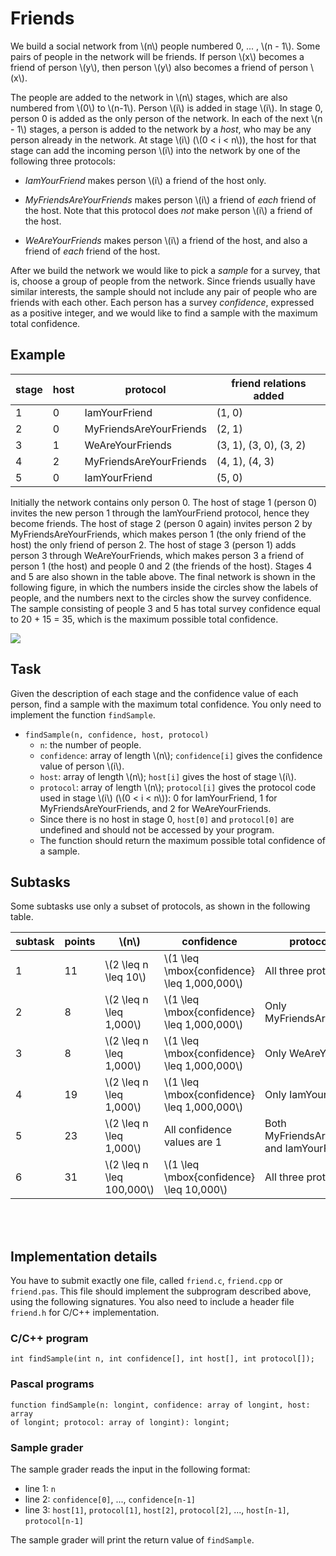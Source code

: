# Friends

We build a social network from \\(n\\) people numbered 0, ... , \\(n - 1\\). Some pairs of people in the network will be friends.  If person \\(x\\) becomes a friend of person \\(y\\), then person \\(y\\) also becomes a friend of person \\(x\\).

The people are added to the network in \\(n\\) stages, which are also numbered from \\(0\\) to \\(n-1\\).  Person \\(i\\) is added in stage \\(i\\).  In stage 0, person 0 is added as the only person of the network.  In each of the next \\(n - 1\\) stages, a person is added to the network by a *host*, who may be any person already in the network.  At stage \\(i\\) (\\(0 < i < n\\)), the host for that stage can add the incoming person \\(i\\) into the network by one of the following three protocols:

* *IamYourFriend* makes person \\(i\\) a friend of the host only.

* *MyFriendsAreYourFriends* makes person \\(i\\) a friend of *each* friend of the host.  Note that this protocol does *not* make person  \\(i\\) a friend of the host.

* *WeAreYourFriends* makes person \\(i\\) a friend of the host, and also a friend of *each* friend of the host.

After we build the network we would like to pick a *sample* for a survey, that is, choose a group of people from the network.  Since friends usually have similar interests, the sample should not include any pair of people who are friends with each other.  Each person has a survey *confidence*, expressed as a positive integer, and we would like to find a sample with the maximum total confidence.

## Example

| stage | host | protocol | friend relations added |
| ----- | ---- | -------- | ---------------------- |
| 1 | 0 | IamYourFriend | (1, 0) |
| 2 | 0 | MyFriendsAreYourFriends | (2, 1) |
| 3 | 1 | WeAreYourFriends | (3, 1), (3, 0), (3, 2) |
| 4 | 2 | MyFriendsAreYourFriends | (4, 1), (4, 3) |
|5 | 0 | IamYourFriend | (5, 0) |


Initially the network contains only person 0. The host of stage 1 (person 0) invites the new person 1 through the IamYourFriend protocol, hence they become friends.  The host of stage 2 (person 0 again) invites person 2 by MyFriendsAreYourFriends, which makes person 1 (the only friend of the host) the only friend of person 2.  The host of stage 3 (person 1) adds person 3 through WeAreYourFriends, which makes person 3 a friend of person 1 (the host) and people 0 and 2 (the friends of the host). Stages 4 and 5 are also shown in the table above.  The final network is shown in the following figure, in which the numbers inside the circles show the labels of people, and the numbers next to the circles show the survey confidence.  The sample consisting of people 3 and 5 has total survey confidence equal to 20 + 15 = 35, which is the maximum possible total confidence.

![](/assets/tasks/friend.png)

## Task

Given the description of each stage and the confidence value of each person, find a sample with the maximum total confidence.  You only need to implement the function `findSample`.

* `findSample(n, confidence, host, protocol)` 
  * `n`: the number of people.
  * `confidence`: array of length \\(n\\);  `confidence[i]` gives the confidence value of person \\(i\\).
  * `host`: array of length \\(n\\); `host[i]` gives the host of stage \\(i\\).
  * `protocol`: array of length \\(n\\);  `protocol[i]` gives the protocol code used in stage \\(i\\) (\\(0 < i < n\\)): 0 for IamYourFriend, 1 for MyFriendsAreYourFriends, and 2 for WeAreYourFriends.   
  * Since there is no host in stage 0, `host[0]` and `protocol[0]` are undefined and should not be accessed by your program.
  * The function should return the maximum possible total confidence of a sample.

## Subtasks

Some subtasks use only a subset of protocols, as shown in the following table.

| subtask | points | \\(n\\) | confidence | protocols used |
| ------- | ------ | ------- | ---------- | ---- |
| 1 | 11 | \\(2 \leq n \leq 10\\) | \\(1 \leq \mbox{confidence} \leq 1,000,000\\) | All three protocols |
| 2 | 8 |  \\(2 \leq n \leq 1,000\\) | \\(1 \leq \mbox{confidence} \leq 1,000,000\\) | Only MyFriendsAreYourFriends |
| 3 | 8 |  \\(2 \leq n \leq 1,000\\) | \\(1 \leq \mbox{confidence} \leq 1,000,000\\) | Only WeAreYourFriends |
| 4 | 19 | \\(2 \leq n \leq 1,000\\) | \\(1 \leq \mbox{confidence} \leq 1,000,000\\) | Only IamYourFriend |
| 5 | 23 | \\(2 \leq n \leq 1,000\\) | All confidence values are 1 |  Both MyFriendsAreYourFriends and IamYourFriend |
| 6 | 31 | \\(2 \leq n \leq 100,000\\) | \\(1 \leq \mbox{confidence} \leq 10,000\\) | All three protocols |

<br><br>
## Implementation details

You have to submit exactly one file, called `friend.c`, `friend.cpp` or `friend.pas`. This file should implement the subprogram described above, using the following signatures.  You also need to include a header file `friend.h` for C/C++ implementation.  

### C/C++ program

```
int findSample(int n, int confidence[], int host[], int protocol[]);
```

### Pascal programs

```
function findSample(n: longint, confidence: array of longint, host: array
of longint; protocol: array of longint): longint;
```


### Sample grader

The sample grader reads the input in the following format:

* line 1: `n`
* line 2: `confidence[0]`, ..., `confidence[n-1]`
* line 3: `host[1]`, `protocol[1]`, `host[2]`, `protocol[2]`, ..., `host[n-1]`, `protocol[n-1]`

The sample grader will print the return value of `findSample`.


